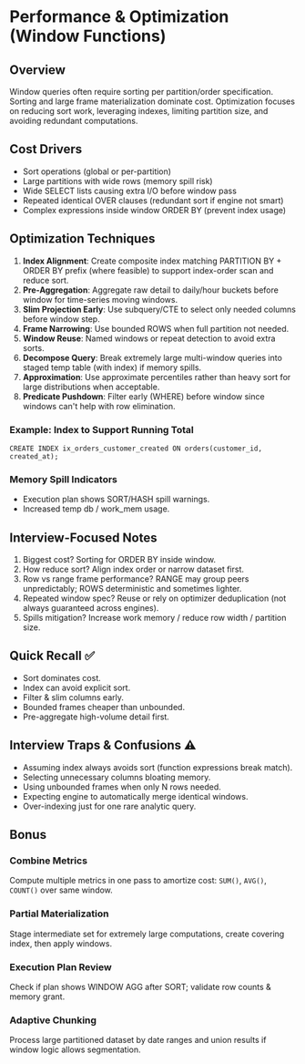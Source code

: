 # Performance & Optimization (Window Functions)

## Overview
Window queries often require sorting per partition/order specification. Sorting and large frame materialization dominate cost. Optimization focuses on reducing sort work, leveraging indexes, limiting partition size, and avoiding redundant computations.

## Cost Drivers
- Sort operations (global or per-partition)
- Large partitions with wide rows (memory spill risk)
- Wide SELECT lists causing extra I/O before window pass
- Repeated identical OVER clauses (redundant sort if engine not smart)
- Complex expressions inside window ORDER BY (prevent index usage)

## Optimization Techniques
1. **Index Alignment**: Create composite index matching PARTITION BY + ORDER BY prefix (where feasible) to support index-order scan and reduce sort.
2. **Pre-Aggregation**: Aggregate raw detail to daily/hour buckets before window for time-series moving windows.
3. **Slim Projection Early**: Use subquery/CTE to select only needed columns before window step.
4. **Frame Narrowing**: Use bounded ROWS when full partition not needed.
5. **Window Reuse**: Named windows or repeat detection to avoid extra sorts.
6. **Decompose Query**: Break extremely large multi-window queries into staged temp table (with index) if memory spills.
7. **Approximation**: Use approximate percentiles rather than heavy sort for large distributions when acceptable.
8. **Predicate Pushdown**: Filter early (WHERE) before window since windows can't help with row elimination.

### Example: Index to Support Running Total
`CREATE INDEX ix_orders_customer_created ON orders(customer_id, created_at);`

### Memory Spill Indicators
- Execution plan shows SORT/HASH spill warnings.
- Increased temp db / work_mem usage.

## Interview-Focused Notes
1. Biggest cost? Sorting for ORDER BY inside window.
2. How reduce sort? Align index order or narrow dataset first.
3. Row vs range frame performance? RANGE may group peers unpredictably; ROWS deterministic and sometimes lighter.
4. Repeated window spec? Reuse or rely on optimizer deduplication (not always guaranteed across engines).
5. Spills mitigation? Increase work memory / reduce row width / partition size.

## Quick Recall ✅
- Sort dominates cost.
- Index can avoid explicit sort.
- Filter & slim columns early.
- Bounded frames cheaper than unbounded.
- Pre-aggregate high-volume detail first.

## Interview Traps & Confusions ⚠️
- Assuming index always avoids sort (function expressions break match).
- Selecting unnecessary columns bloating memory.
- Using unbounded frames when only N rows needed.
- Expecting engine to automatically merge identical windows.
- Over-indexing just for one rare analytic query.

## Bonus
### Combine Metrics
Compute multiple metrics in one pass to amortize cost: `SUM()`, `AVG()`, `COUNT()` over same window.

### Partial Materialization
Stage intermediate set for extremely large computations, create covering index, then apply windows.

### Execution Plan Review
Check if plan shows WINDOW AGG after SORT; validate row counts & memory grant.

### Adaptive Chunking
Process large partitioned dataset by date ranges and union results if window logic allows segmentation.
